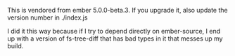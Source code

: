 This is vendored from ember 5.0.0-beta.3. If you upgrade it, also update the version number in ./index.js

I did it this way because if I try to depend directly on ember-source, I end up with a version of fs-tree-diff that has bad types in it that messes up my build.
